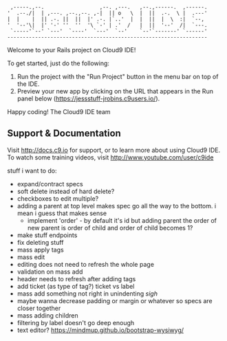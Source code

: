 
     ,-----.,--.                  ,--. ,---.   ,--.,------.  ,------.
    '  .--./|  | ,---. ,--.,--. ,-|  || o   \  |  ||  .-.  \ |  .---'
    |  |    |  || .-. ||  ||  |' .-. |`..'  |  |  ||  |  \  :|  `--, 
    '  '--'\|  |' '-' ''  ''  '\ `-' | .'  /   |  ||  '--'  /|  `---.
     `-----'`--' `---'  `----'  `---'  `--'    `--'`-------' `------'
    ----------------------------------------------------------------- 


Welcome to your Rails project on Cloud9 IDE!

To get started, just do the following:

1. Run the project with the "Run Project" button in the menu bar on top of the IDE.
2. Preview your new app by clicking on the URL that appears in the Run panel below (https://jessstuff-jrobins.c9users.io/).

Happy coding!
The Cloud9 IDE team


## Support & Documentation

Visit http://docs.c9.io for support, or to learn more about using Cloud9 IDE. 
To watch some training videos, visit http://www.youtube.com/user/c9ide

stuff i want to do:
- expand/contract specs
- soft delete instead of hard delete?
- checkboxes to edit multiple?
- adding a parent at top level makes spec go all the way to the bottom. i mean i guess that makes sense
    -  implement 'order' - by default it's id but adding parent the order of new parent is order of child and order
        of child becomes 1? 
- make stuff endpoints
- fix deleting stuff
- mass apply tags
- mass edit
- editing does not need to refresh the whole page
- validation on mass add
- header needs to refresh after adding tags
- add ticket (as type of tag?) ticket vs label
- mass add something not right in unindenting *sigh*
- maybe wanna decrease padding or margin or whatever so specs are closer together
- mass adding children
- filtering by label doesn't go deep enough
- text editor? https://mindmup.github.io/bootstrap-wysiwyg/